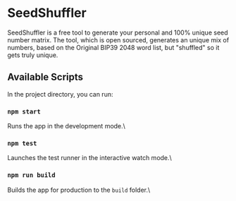 # SeedShuffler

SeedShuffler is a free tool to generate your personal and 100% unique seed number matrix.
The tool, which is open sourced, generates an unique mix of numbers, based on the Original BIP39 2048 word list, but "shuffled" so it gets truly unique.

## Available Scripts

In the project directory, you can run:

### `npm start`

Runs the app in the development mode.\

### `npm test`

Launches the test runner in the interactive watch mode.\

### `npm run build`

Builds the app for production to the `build` folder.\

